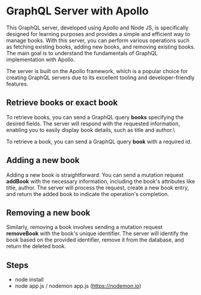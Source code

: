 # GraphQL Server with Apollo

This GraphQL server, developed using Apollo and Node JS, is specifically designed for learning purposes and provides a simple and efficient way to manage books. With this server, you can perform various operations such as fetching existing books, adding new books, and removing existing books.
The main goal is to understand the fundamentals of GraphQL implementation with Apollo.

The server is built on the Apollo framework, which is a popular choice for creating GraphQL servers due to its excellent tooling and developer-friendly features. 

## Retrieve books or exact book

To retrieve books, you can send a GraphQL query **books** specifying the desired fields. The server will respond with the requested information, enabling you to easily display book details, such as title and author.\

To retrieve a book, you can send a GraphQL query **book** with a required id.

## Adding a new book

Adding a new book is straightforward. You can send a mutation request **addBook** with the necessary information, including the book's attributes like title, author. The server will process the request, create a new book entry, and return the added book to indicate the operation's completion.

## Removing a new book

Similarly, removing a book involves sending a mutation request **removeBook** with the book's unique identifier. The server will identify the book based on the provided identifier, remove it from the database, and return the deleted book.


## Steps
- node install
- node app.js / nodemon app.js (https://nodemon.io)
